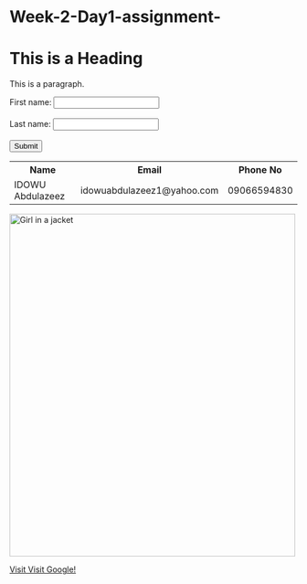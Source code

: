 # Week-2-Day1-assignment-

<!DOCTYPE html>
<html>
<head>
  <title>Assignment week 2</title>
  <meta charset="UTF-8">
  <meta name="viewport" content="width=device-width, initial-scale=1.0">
</head>
<body>

<h1>This is a Heading</h1>
<p>This is a paragraph.</p>

<form >
  <label for="fname">First name:</label>
  <input type="text" id="fname" name="fname"><br><br>
  <label for="lname">Last name:</label>
  <input type="text" id="lname" name="lname"><br><br>
  <input type="submit" value="Submit">
</form>

<table>
  <tr>
    <th>Name</th>
    <th>Email</th>
    <th>Phone No</th>
  </tr>
  <tr>
    <td>IDOWU Abdulazeez</td>
    <td>idowuabdulazeez1@yahoo.com</td>
     <td>09066594830</td>
  </tr>
</table>

<img src="img_girl.jpg" alt="Girl in a jacket" width="500" height="600">

<a href="google.com/">Visit Visit Google!</a>
</body>
</html>
